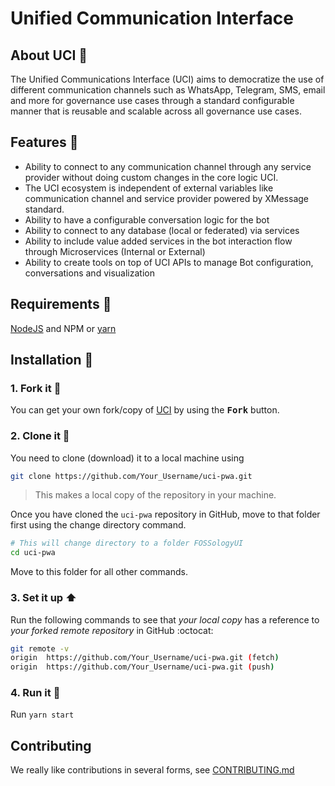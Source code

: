 # Unified Communication Interface

## About UCI :open_book:

The Unified Communications Interface (UCI) aims to democratize the use of different communication channels such as WhatsApp, Telegram, SMS, email and more for governance use cases through a standard configurable manner that is reusable and scalable across all governance use cases.

## Features :dart:

- Ability to connect to any communication channel through any service provider without doing custom changes in the core logic UCI.
- The UCI ecosystem is independent of external variables like communication channel and service provider powered by XMessage standard.
- Ability to have a configurable conversation logic for the bot
- Ability to connect to any database (local or federated) via services
- Ability to include value added services in the bot interaction flow through Microservices (Internal or External)
- Ability to create tools on top of UCI APIs to manage Bot configuration, conversations and visualization

## Requirements :scroll:

[NodeJS](https://nodejs.org/en/download/) and NPM or [yarn]([https://yarnpkg.com/getting-started/install])

## Installation :walking:
### 1. Fork it :fork_and_knife:

You can get your own fork/copy of [UCI](https://github.com/Samagra-Development/uci-pwa) by using the <kbd><b>Fork</b></kbd> button.

### 2. Clone it :busts_in_silhouette:

You need to clone (download) it to a local machine using

```sh
git clone https://github.com/Your_Username/uci-pwa.git
```

> This makes a local copy of the repository in your machine.

Once you have cloned the `uci-pwa` repository in GitHub, move to that folder first using the change directory command.

```sh
# This will change directory to a folder FOSSologyUI
cd uci-pwa
```

Move to this folder for all other commands.

### 3. Set it up :arrow_up:

Run the following commands to see that _your local copy_ has a reference to _your forked remote repository_ in GitHub :octocat:

```sh
git remote -v
origin  https://github.com/Your_Username/uci-pwa.git (fetch)
origin  https://github.com/Your_Username/uci-pwa.git (push)
```
### 4. Run it :checkered_flag:

Run `yarn start`
## Contributing

We really like contributions in several forms, see [CONTRIBUTING.md](CONTRIBUTING.md)
